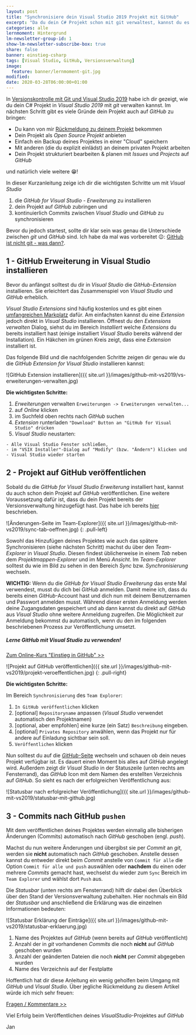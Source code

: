 ```yaml
---
layout: post
title: "Synchronisiere dein Visual Studio 2019 Projekt mit GitHub"
excerpt: "Da du dein C# Projekt schon mit git verwaltest, kannst du es auch auf GitHub zur Verfügung stellen."
categories: alle
lernmoment: Hintergrund
lm-newsletter-group-id: 1
show-lm-newsletter-subscribe-box: true
share: false
banner: einstieg-csharp
tags: [Visual Studio, GitHub, Versionsverwaltung]
image:
  feature: banner/lernmoment-git.jpg
modified: 
date: 2020-03-28T06:00:00+01:00
---
```


In [Versionskontrolle mit Git und Visual Studio 2019](/alle/git-mit-visual-studio-2019/) habe ich dir gezeigt, wie du dein C# Projekt in *Visual Studio 2019* mit *git* verwalten kannst. Im nächsten Schritt gibt es viele Gründe dein Projekt auch auf *GitHub* zu bringen:
- Du kann von mir [Rückmeldung zu deinem Projekt](https://youtu.be/2gNVyMGfZTI) bekommen
- Dein Projekt als *Open Source Projekt* anbieten
- Einfach ein Backup deines Projektes in einer "Cloud" speichern
- Mit anderen (die du explizit einlädst) an deinem privaten Projekt arbeiten
- Dein Projekt strukturiert bearbeiten & planen mit *Issues* und *Projects* auf *GitHub* 

und natürlich viele weitere 😁!

In dieser Kurzanleitung zeige ich dir die wichtigsten Schritte um mit *Visual Studio*

1. die *GitHub for Visual Studio - Erweiterung* zu installieren
2. dein Projekt auf *GitHub* zubringen und
3. kontinuierlich Commits zwischen *Visual Studio* und *GitHub* zu synchronisieren

Bevor du jedoch startest, sollte dir klar sein was genau die Unterschiede zwischen *git* und *GitHub* sind. Ich habe da mal was vorbereitet 😉: [GitHub ist nicht git - was dann?](https://youtu.be/V_IDzTNA_ns).

## 1 - GitHub Erweiterung in Visual Studio installieren
Bevor du anfängst solltest du dir in *Visual Studio* die *GitHub-Extension* installieren. Sie erleichtert das Zusammenspiel von *Visual Studio* und *GitHub* erheblich.

*Visual Studio Extensions* sind häufig kostenlos und es gibt einen [umfangreichen Markplatz](https://marketplace.visualstudio.com) dafür. Am einfachsten kannst du eine *Extension* jedoch direkt in *Visual Studio* installieren. Öffnest du den *Extensions verwalten* Dialog, siehst du im Bereich *Installiert* welche *Extensions* du bereits installiert hast (einige installiert *Visual Studio* bereits während der Installation). Ein Häkchen im grünen Kreis zeigt, dass eine *Extension* installiert ist.

Das folgende Bild und die nachfolgenden Schritte zeigen dir genau wie du die *GitHub Extension for Visual Studio* installieren kannst:

![GitHub Extension installieren]({{ site.url }}/images/github-mit-vs2019/vs-erweiterungen-verwalten.jpg)


**Die wichtigsten Schritte:**

1. *Erweiterungen* verwalten `Erweiterungen -> Erweiterungen verwalten...`
2. auf *Online* klicken
3. im Suchfeld oben rechts nach *GitHub* suchen
4. *Extension* runterladen `"Download" Button an "GitHub for Visual Studio" drücken`
5. *Visual Studio* neustarten:

```
- Alle Visual Studio Fenster schließen, 
- im "VSIX Installer"-Dialog auf "Modify" (bzw. "Ändern") klicken und 
- Visual Studio wieder starten
```

## 2 - Projekt auf GitHub veröffentlichen
Sobald du die *GitHub for Visual Studio Erweiterung* installiert hast, kannst du auch schon dein Projekt auf *GitHub* veröffentlichen. Eine weitere Voraussetzung dafür ist, dass du dein Projekt bereits der Versionsverwaltung hinzugefügt hast. Das habe ich bereits [hier](/alle/git-mit-visual-studio-2019/) beschrieben.

![Änderungen-Seite im Team-Explorer]({{ site.url }}/images/github-mit-vs2019/sync-tab-oeffnen.jpg)
{: .pull-left}

Sowohl das Hinzufügen deines Projektes wie auch das spätere Synchronisieren (siehe nächsten Schritt) machst du über den *Team-Explorer* in *Visual Studio*. Diesen findest üblicherweise in einem *Tab* neben dem *Projektmappen-Explorer* und im Menü *Ansicht*. Im *Team-Explorer* solltest du wie im Bild zu sehen in den Bereich *Sync* bzw. *Synchronisierung* wechseln.

**WICHTIG:** Wenn du die *GitHub for Visual Studio Erweiterung* das erste Mal verwendest, musst du dich bei *GitHub* anmelden. Damit meine ich, dass du bereits einen *GitHub*-Account hast und dich nun mit deinem Benutzernamen und Passwort anmelden musst. Während dieser ersten Anmeldung werden deine Zugangsdaten gespeichert und ab dann kannst du direkt auf *GitHub* aus *Visual Studio* ohne weitere Anmeldung zugreifen. Die Möglichkeit zur Anmeldung bekommst du automatisch, wenn du den im folgenden beschriebenen Prozess zur Veröffentlichung umsetzt.

<div class="subscribe-notice">
<h5>Lerne GitHub mit Visual Studio zu verwenden!</h5>
<a markdown="0" href="https://www.udemy.com/course/github-fuer-entwickler/?couponCode=GH_14-0820_LMDE" class="notice-button">Zum Online-Kurs "Einstieg in GitHub" >></a>
</div>

![Projekt auf GitHub veröffentlichen]({{ site.url }}/images/github-mit-vs2019/projekt-veroeffentlichen.jpg)
{: .pull-right}

**Die wichtigsten Schritte:**

Im Bereich `Synchronisierung` des `Team Explorer`:

1. `In GitHub veröffentlichen` klicken
2. [optional] `Repositoryname` anpassen (*Visual Studio* verwendet automatisch den Projektnamen)
3. [optional, aber empfohlen] eine kurze (ein Satz) `Beschreibung` eingeben.
4. [optional] `Privates Repository` anwählen, wenn das Projekt nur für andere auf Einladung sichtbar sein soll.
5. `Veröffentlichen` klicken

Nun solltest du auf die [*GitHub*-Seite](https://github.com) wechseln und schauen ob dein neues Projekt verfügbar ist. Es dauert einen Moment bis alles auf *GitHub* angelegt wird. Außerdem zeigt dir *Visual Studio* in der Statuszeile (unten rechts am Fensterrand), das *GitHub* Icon mit dem Namen des erstellten Verzeichnis auf *GitHub*. So sieht es nach der erfolgreichen Veröffentlichung aus:

![Statusbar nach erfolgreicher Veröffentlichung]({{ site.url }}/images/github-mit-vs2019/statusbar-mit-github.jpg)

## 3 - Commits nach GitHub `pushen`
Mit dem veröffentlichen deines Projektes werden einmalig alle bisherigen Änderungen (Commits) automatisch nach *GitHub* geschoben (engl. *push*).

Machst du nun weitere Änderungen und übergibst sie per *Commit* an *git*, werden sie **nicht** automatisch nach *GitHub* geschoben. Anstelle dessen kannst du entweder direkt beim *Commit* anstelle von `Commit für alle` die Option `Commit für alle und push` auswählen oder **nachdem** du einen oder mehrere *Commits* gemacht hast, wechselst du wieder zum `Sync` Bereich im `Team Explorer` und wählst dort `Push` aus.

Die *Statusbar* (unten rechts am Fensterrand) hilft dir dabei den Überblick über den Stand der Versionsverwaltung zubehalten. Hier nochmals ein Bild der *Statusbar* und anschließend die Erklärung was die einzelnen Informationen bedeuten:

![Statusbar Erklärung der Einträge]({{ site.url }}/images/github-mit-vs2019/statusbar-erklaerung.jpg)

1. Name des Projektes auf *GitHub* (wenn bereits auf *GitHub* veröffentlicht)
2. Anzahl der in *git* vorhandenen *Commits* die noch **nicht** auf *GitHub* geschoben wurden
3. Anzahl der geänderten Dateien die noch **nicht** per *Commit* abgegeben wurden
4. Name des Verzeichnis auf der Festplatte

Hoffentlich hat dir diese Anleitung ein wenig geholfen beim Umgang mit *GitHub* und *Visual Studio*. Über jegliche Rückmeldung zu diesem Artikel würde ich mich sehr freuen:

<a markdown="0" href="mailto:jan@lernmoment?subject=Frage%20zum%20Artikel:%20GitHub%20mit%20VisualStudio2019" class="notice-button">Fragen / Kommentare >></a>

Viel Erfolg beim Veröffentlichen deines *VisualStudio*-Projektes auf *GitHub*

Jan
